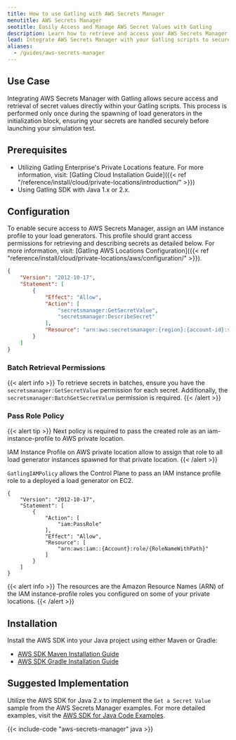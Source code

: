 ```yaml
---
title: How to use Gatling with AWS Secrets Manager 
menutitle: AWS Secrets Manager
seotitle: Easily Access and Manage AWS Secret Values with Gatling
description: Learn how to retrieve and access your AWS Secrets Manager values directly within your Gatling scripts for improved security and efficiency during load testing.
lead: Integrate AWS Secrets Manager with your Gatling scripts to securely retrieve and manage secret values after the initialization stage of your load generators.
aliases:
  - /guides/aws-secrets-manager
---
```


## Use Case

Integrating AWS Secrets Manager with Gatling allows secure access and retrieval of secret values directly within your Gatling scripts. This process is performed only once during the spawning of load generators in the initialization block, ensuring your secrets are handled securely before launching your simulation test.


## Prerequisites

- Utilizing Gatling Enterprise's Private Locations feature. For more information, visit: [Gatling Cloud Installation Guide]({{< ref "/reference/install/cloud/private-locations/introduction/" >}})
- Using Gatling SDK with Java 1.x or 2.x.


## Configuration

To enable secure access to AWS Secrets Manager, assign an IAM instance profile to your load generators. This profile should grant access permissions for retrieving and describing secrets as detailed below. 
For more information, visit: [Gatling AWS Locations Configuration]({{< ref "reference/install/cloud/private-locations/aws/configuration/" >}}).

```json
{
    "Version": "2012-10-17",
    "Statement": [
        {
            "Effect": "Allow",
            "Action": [
                "secretsmanager:GetSecretValue",
                "secretsmanager:DescribeSecret"
            ],
            "Resource": "arn:aws:secretsmanager:{region}:{account-id}:secret:{secret-name}"
        }
    ]
}
```

### Batch Retrieval Permissions

{{< alert info >}}
To retrieve secrets in batches, ensure you have the `secretsmanager:GetSecretValue` permission for each secret. Additionally, the `secretsmanager:BatchGetSecretValue` permission is required.
{{< /alert >}}

### Pass Role Policy

{{< alert tip >}}
Next policy is required to pass the created role as an iam-instance-profile to AWS private location.

IAM Instance Profile on AWS private location allow to assign that role to all load generator instances spawned for that private location.
{{< /alert >}}

`GatlingIAMPolicy` allows the Control Plane to pass an IAM instance profile role to a deployed a load generator on EC2.
```
{
    "Version": "2012-10-17",
    "Statement": [
        {
            "Action": [
                "iam:PassRole"
            ],
            "Effect": "Allow",
            "Resource": [
                "arn:aws:iam::{Account}:role/{RoleNameWithPath}"
            ]
        }
    ]
}
```
{{< alert info >}}
The resources are the Amazon Resource Names (ARN) of the IAM instance-profile roles you configured on some of your private locations.
{{< /alert >}}

## Installation

Install the AWS SDK into your Java project using either Maven or Gradle:
- [AWS SDK Maven Installation Guide](https://docs.aws.amazon.com/sdk-for-java/latest/developer-guide/setup-project-maven.html)
- [AWS SDK Gradle Installation Guide](https://docs.aws.amazon.com/sdk-for-java/latest/developer-guide/setup-project-gradle.html)


## Suggested Implementation

Utilize the AWS SDK for Java 2.x to implement the `Get a Secret Value` sample from the AWS Secrets Manager examples. For more detailed examples, visit the [AWS SDK for Java Code Examples](https://docs.aws.amazon.com/sdk-for-java/latest/developer-guide/java_secrets-manager_code_examples.html).

{{< include-code "aws-secrets-manager" java >}}
